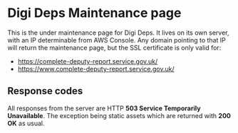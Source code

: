 # Digi Deps Maintenance page

This is the under maintenance page for Digi Deps. It lives on its own server, with an IP determinable from AWS Console. Any domain pointing to that IP will return the maintenance page, but the SSL certificate is only valid for:

- https://complete-deputy-report.service.gov.uk/
- https://www.complete-deputy-report.service.gov.uk/

## Response codes

All responses from the server are HTTP **503 Service Temporarily Unavailable**. The exception being static assets which are returned with **200 OK** as usual.
